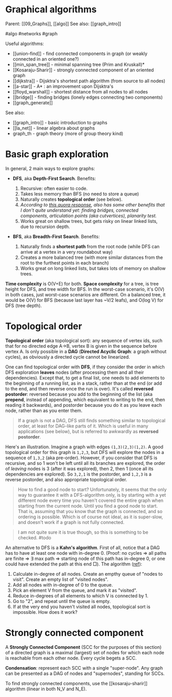 # Graphical algorithms

Parent: [[09_Graphs]], [[algo]]
See also: [[graph_intro]]

#algo #networks #graph


Useful algorithms:
* [[union-find]] - find connected components in graph (or weakly connected in an oriented one?)
* [[min_span_tree]] - minimal spanning tree (Prim and Kruskall)* 
* [[Kosaraju-Sharir]] - strongly connected component of an oriented graph
* [[dijkstra]] - Dijsktra's shortest path algorithm (from source to all nodes)
* [[a-star]] - A* : an improvement upon Dijsktra's
* [[floyd_warshall]] - shortest distance from all nodes to all nodes
* [[bridge]] - finding bridges (lonely edges connecting two components)
* [[graph_generate]]

See also:
* [[graph_intro]] - basic introduction to graphs
* [[la_net]] - linear algebra about graphs
* graph_th - graph theory (more of group theory kind)

# Basic graph exploration

In general, 2 main ways to explore graphs:
* **DFS**, aka **Depth-First Search**. Benefits:
    1. Recursive: often easier to code.
    2. Takes less memory than BFS (no need to store a queue)
    3. Naturally creates **topological order** (see below).
    4. _According to [this quora response](https://www.quora.com/What-are-the-advantages-of-using-BFS-over-DFS-or-using-DFS-over-BFS-What-are-the-applications-and-downsides-of-each), also has some other benefits that I don't quite understand yet: finding bridges, connected components, articulation points (aka cutvertices), planarity test._
    5. Works great on shallow trees, but gets risky on linear linked lists, due to recursion depth.

* **BFS**, aka **Breadth-First Search**. Benefits:
    1. Naturally finds a **shortest path** from the root node (while DFS can arrive at a vertex in a very roundabout way)
    2. Creates a more balanced tree (with more similar distances from the root to the furthest points in each branch)
    3. Works great on long linked lists, but takes lots of memory on shallow trees.

**Time complexity** is O(V+E) for both. **Space complexity** for a tree, is tree height for DFS, and tree width for BFS. In the worst-case scenario, it's O(V) in both cases, just worst-case scenarios are different. On a balanced tree, it would be O(V) for BFS (because last layer has ~V/2 leafs), and O(log V) for DFS (tree depth).

# Topological order

**Topological order** (aka topological sort): any sequence of vertex ids, such that for no directed edge A→B, vertex B is given in the sequence before vertex A. Is only possible in a **DAG** (**Directed Acyclic Graph**: a graph without  cycles), as obviously a directed cycle cannot be linearized.

One can find topological order with **DFS**, if they consider the order in which DFS exploration **leaves** nodes (after processing them and all their dependencies). Except that, to get a final list, one needs to add elements to the beginning of a running list, as in a stack, rather than at the end (or add to the end, and then reverse once the run is over). It's called **reversed postorder**: reversed because you add to the beginning of the list (aka **prepend**, instead of appending, which equivalent to writing to the end, then reading it backwards), and postorder because you do it as you leave each node, rather than as you enter them.

> If a graph is not a DAG, DFS still finds something similar to topological order, at least for DAG-like parts of it. Which is useful in many applications (see below), but is referred to awkwardly as **reversed postorder**.

Here's an illustration. Imagine a graph with edges `(1,3)(2,3)(1,2)`. A good topological order for this graph is `1,2,3`, but DFS will explore the nodes in a sequence of `1,3,2` (aka pre-order). However, if you consider that DFS is recursive, and so 1 won't be left until all its branches are explored, the order of _leaving_ nodes is 3 (after it was explored), then 2, then 1 (once all its dependencies are explored). So `3,2,1` is the postorder, and `1,2,3` is a reverse postorder, and also appropriate topological order. 

> How to find a good node to start? Unfortunately, it seems that the only way to guarantee it with a DFS-algorithm only, is by starting with a yet different node every time you haven't covered the entire graph when starting from the current node. Until you find a good node to start. That is, assuming that you know that the graph is connected, and so ordering is possible. Which is of course not ideal, as it is super-slow, and doesn't work if a graph is not fully connected.

> I am not quite sure it is true though, so this is something to be checked. #todo

An alternative to DFS is a **Kahn's algorithm**. First of all, notice that a DAG has to have at least one node with in-degree 0. (Proof: no cycles ⇒ all paths are finite ⇒ ∃ max path ⇒ starting node of this path has in-degree 0, or one could have extended the path at this end □). The algorithm ([ref](https://www.geeksforgeeks.org/topological-sorting-indegree-based-solution/)):
1. Calculate in-degree of all nodes. Create an empthy queue of "nodes to visit". Create an empty list of "visited nodes".
2. Add all nodes with in-degree of 0 to the queue.
3. Pick an element V from the queue, and mark it as "visited".
4. Reduce in-degrees of all elements to which V is connected by 1.
5. Go to "2", and repeat until the queue is empty.
6. If at the very end you haven't visited all nodes, topological sort is impossible.
How does it work?

# Strongly connected component

A **Strongly Connected Component** (SCC for the purposes of this section) of a directed graph is a maximal (largest) set of nodes for which each node is reachable from each other node. Every cycle begets a SCC.

**Condensation**: represent each SCC with a single "super-node". Any graph can be presented as a DAG of nodes and "supernodes", standing for SCCs.

To find strongly connected components, use the [[kosaraju-sharir]] algorithm (linear in both N_V and N_E).